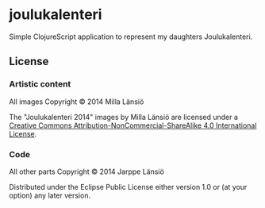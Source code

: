 # joulukalenteri

Simple ClojureScript application to represent my daughters Joulukalenteri.

## License

### Artistic content

All images Copyright © 2014 Milla Länsiö

The "Joulukalenteri 2014" images by Milla Länsiö are licensed under a [Creative Commons Attribution-NonCommercial-ShareAlike 4.0 International License](http://creativecommons.org/licenses/by-nc-sa/4.0/).

### Code

All other parts Copyright © 2014 Jarppe Länsiö

Distributed under the Eclipse Public License either version 1.0 or (at your option) any later version.
